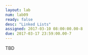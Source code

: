 ```yaml
---
layout: lab
num: lab09
ready: false
desc: "Linked Lists"
assigned: 2017-03-10 08:00:00.00-8
due: 2017-03-17 23:59:00.00-7
---
```


TBD